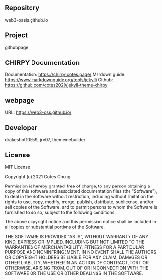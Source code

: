 ## Repository
web3-oasis.github.io

## Project
githubpage

## CHIRPY Documentation
Documentation: https://chirpy.cotes.page/
Mardown guide: https://www.markdownguide.org/tools/jekyll/
Github: https://github.com/cotes2020/jekyll-theme-chirpy

## webpage
URL: https://web3-oss.github.io/

## Developer
drakeshot10559, jrv07, thememebuilder

## License

MIT License

Copyright (c) 2021 Cotes Chung

Permission is hereby granted, free of charge, to any person obtaining a copy
of this software and associated documentation files (the "Software"), to deal
in the Software without restriction, including without limitation the rights
to use, copy, modify, merge, publish, distribute, sublicense, and/or sell
copies of the Software, and to permit persons to whom the Software is
furnished to do so, subject to the following conditions:

The above copyright notice and this permission notice shall be included in all
copies or substantial portions of the Software.

THE SOFTWARE IS PROVIDED "AS IS", WITHOUT WARRANTY OF ANY KIND, EXPRESS OR
IMPLIED, INCLUDING BUT NOT LIMITED TO THE WARRANTIES OF MERCHANTABILITY,
FITNESS FOR A PARTICULAR PURPOSE AND NONINFRINGEMENT. IN NO EVENT SHALL THE
AUTHORS OR COPYRIGHT HOLDERS BE LIABLE FOR ANY CLAIM, DAMAGES OR OTHER
LIABILITY, WHETHER IN AN ACTION OF CONTRACT, TORT OR OTHERWISE, ARISING FROM,
OUT OF OR IN CONNECTION WITH THE SOFTWARE OR THE USE OR OTHER DEALINGS IN THE
SOFTWARE.


